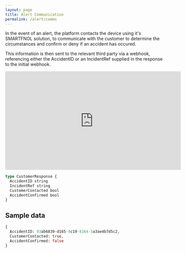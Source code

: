 ```yaml
---
layout: page
title: Alert Communication
permalink: /alert/comms
---
```


In the event of an alert, the platform contacts the device using it's SMARTFNOL solution, to communicate with the customer to determine the circumstances and confirm or deny if an accident has occured. 

This information is then sent to the relevant third party via a webhook, referencing either the AccidentID or an IncidentRef supplied in the response to the initial webhook.

<iframe width="560" height="315" src="https://www.youtube.com/embed/C7Y55k8A4VY" frameborder="0" allow="accelerometer; autoplay; encrypted-media; gyroscope; picture-in-picture" allowfullscreen></iframe>


```graphql
type CustomerResponse {
  AccidentID string
  IncidentRef string
  CustomerContacted bool
  AccidentConfirmed bool
}
```

<h2>Sample data</h2>


```graphql
{
  AccidentID: 03ab6839-d165-4c19-8164-5a3ae4b7d5c2,
  CustomerContacted: true,
  AccidentConfirmed: false
}
```